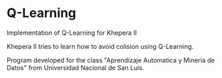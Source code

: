 Q-Learning
==========

Implementation of Q-Learning for Khepera II

Khepera II tries to learn how to avoid colision using Q-Learning.

Program developed for the class "Aprendizaje Automatica y Mineria de Datos" from Universidad Nacional de San Luis.
